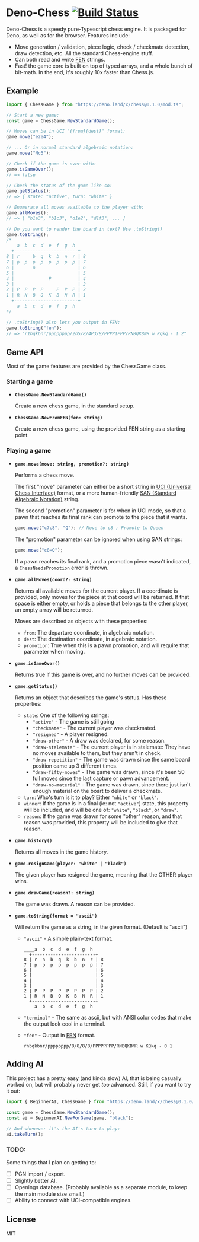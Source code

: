 # Deno-Chess [![Build Status](https://travis-ci.com/raydog/deno-chess.svg?branch=main)](https://travis-ci.com/raydog/deno-chess)

Deno-Chess is a speedy pure-Typescript chess engine. It is packaged for Deno, as
well as for the browser. Features include:

- Move generation / validation, piece logic, check / checkmate detection, draw
  detection, etc. All the standard Chess-engine stuff.
- Can both read and write
  [FEN](https://en.wikipedia.org/wiki/Forsyth%E2%80%93Edwards_Notation) strings.
- Fast! the game core is built on top of typed arrays, and a whole bunch of
  bit-math. In the end, it's roughly 10x faster than Chess.js.

## Example

```ts
import { ChessGame } from "https://deno.land/x/chess@0.1.0/mod.ts";

// Start a new game:
const game = ChessGame.NewStandardGame();

// Moves can be in UCI "{from}{dest}" format:
game.move("e2e4");

// ... Or in normal standard algebraic notation:
game.move("Nc6");

// Check if the game is over with:
game.isGameOver();
// => false

// Check the status of the game like so:
game.getStatus();
// => { state: "active", turn: "white" }

// Enumerate all moves available to the player with:
game.allMoves();
// => [ "b1a3", "b1c3", "d1e2", "d1f3", ... ]

// Do you want to render the board in text? Use .toString()
game.toString();
/*
    a  b  c  d  e  f  g  h
  +------------------------+
8 | r     b  q  k  b  n  r | 8
7 | p  p  p  p  p  p  p  p | 7
6 |       n                | 6
5 |                        | 5
4 |             P          | 4
3 |                        | 3
2 | P  P  P  P     P  P  P | 2
1 | R  N  B  Q  K  B  N  R | 1
  +------------------------+
    a  b  c  d  e  f  g  h
*/

// .toString() also lets you output in FEN:
game.toString("fen");
// => "r1bqkbnr/pppppppp/2n5/8/4P3/8/PPPP1PPP/RNBQKBNR w KQkq - 1 2"
```

## Game API

Most of the game features are provided by the ChessGame class.

### Starting a game

- **`ChessGame.NewStandardGame()`**

  Create a new chess game, in the standard setup.

- **`ChessGame.NewFromFEN(fen: string)`**

  Create a new chess game, using the provided FEN string as a starting point.

### Playing a game

- **`game.move(move: string, promotion?: string)`**

  Performs a chess move.

  The first "move" parameter can either be a short string in
  [UCI (Universal Chess Interface)](https://en.wikipedia.org/wiki/Universal_Chess_Interface)
  format, or a more human-friendly
  [SAN (Standard Algebraic Notation)](https://en.wikipedia.org/wiki/Algebraic_notation_(chess))
  string.

  The second "promotion" parameter is for when in UCI mode, so that a pawn that
  reaches its final rank can promote to the piece that it wants.

  ```ts
  game.move("c7c8", "Q"); // Move to c8 ; Promote to Queen
  ```

  The "promotion" parameter can be ignored when using SAN strings:

  ```ts
  game.move("c8=Q");
  ```

  If a pawn reaches its final rank, and a promotion piece wasn't indicated, a
  `ChessNeedsPromotion` error is thrown.

- **`game.allMoves(coord?: string)`**

  Returns all available moves for the current player. If a coordinate is
  provided, only moves for the piece at that coord will be returned. If that
  space is either empty, or holds a piece that belongs to the other player, an
  empty array will be returned.

  Moves are described as objects with these properties:

  - `from`: The departure coordinate, in algebraic notation.
  - `dest`: The destination coordinate, in algebraic notation.
  - `promotion`: True when this is a pawn promotion, and will require that
    parameter when moving.

- **`game.isGameOver()`**

  Returns true if this game is over, and no further moves can be provided.

- **`game.getStatus()`**

  Returns an object that describes the game's status. Has these properties:

  - `state`: One of the following strings:
    - `"active"` - The game is still going
    - `"checkmate"` - The current player was checkmated.
    - `"resigned"` - A player resigned.
    - `"draw-other"` - A draw was declared, for some reason.
    - `"draw-stalemate"` - The current player is in stalemate: They have no
      moves available to them, but they aren't in check.
    - `"draw-repetition"` - The game was drawn since the same board position
      came up 3 different times.
    - `"draw-fifty-moves"` - The game was drawn, since it's been 50 full moves
      since the last capture or pawn advancement.
    - `"draw-no-material"` - The game was drawn, since there just isn't enough
      material on the boart to deliver a checkmate.
  - `turn`: Who's turn is it to play? Either `"white"` or `"black"`.
  - `winner`: If the game is in a final (ie: not `"active"`) state, this
    property will be included, and will be one of: `"white"`, `"black"`, or
    `"draw"`.
  - `reason`: If the game was drawn for some "other" reason, and that reason was
    provided, this property will be included to give that reason.

- **`game.history()`**

  Returns all moves in the game history.

- **`game.resignGame(player: "white" | "black")`**

  The given player has resigned the game, meaning that the OTHER player wins.

- **`game.drawGame(reason?: string)`**

  The game was drawn. A reason can be provided.

- **`game.toString(format = "ascii")`**

  Will return the game as a string, in the given format. (Default is "ascii")

  - `"ascii"` - A simple plain-text format.

    ```
    ____a  b  c  d  e  f  g  h
      +------------------------+
    8 | r  n  b  q  k  b  n  r | 8
    7 | p  p  p  p  p  p  p  p | 7
    6 |                        | 6
    5 |                        | 5
    4 |                        | 4
    3 |                        | 3
    2 | P  P  P  P  P  P  P  P | 2
    1 | R  N  B  Q  K  B  N  R | 1
      +------------------------+
        a  b  c  d  e  f  g  h
    ```

  - `"terminal"` - The same as ascii, but with ANSI color codes that make the
    output look cool in a terminal.

  - `"fen"` - Output in
    [FEN](https://en.wikipedia.org/wiki/Forsyth%E2%80%93Edwards_Notation)
    format.

    ```
    rnbqkbnr/pppppppp/8/8/8/8/PPPPPPPP/RNBQKBNR w KQkq - 0 1
    ```

## Adding AI

This project has a pretty easy (and kinda slow) AI, that is being casually
worked on, but will probably never get _too_ advanced. Still, if you want to try
it out:

```ts
import { BeginnerAI, ChessGame } from "https://deno.land/x/chess@0.1.0/mod.ts";

const game = ChessGame.NewStandardGame();
const ai = BeginnerAI.NewForGame(game, "black");

// And whenever it's the AI's turn to play:
ai.takeTurn();
```

### TODO:

Some things that I plan on getting to:

- [ ] PGN import / export.
- [ ] Slightly better AI.
- [ ] Openings database. (Probably available as a separate module, to keep the
  main module size small.)
- [ ] Ability to connect with UCI-compatible engines.

## License

MIT
